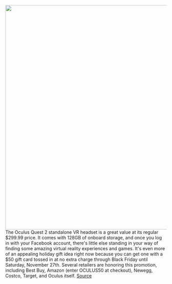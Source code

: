 <img src='https://cdn.vox-cdn.com/thumbor/CYlgrfz9PON9zV6XCYGwucUK1yw=/0x0:2040x1360/1200x800/filters:focal(842x439:1168x765)/cdn.vox-cdn.com/uploads/chorus_image/image/70173325/akrales_200904_4160_0135.0.0.jpg' width='700px' /><br/>
The Oculus Quest 2 standalone VR headset is a great value at its regular $299.99 price. It comes with 128GB of onboard storage, and once you log in with your Facebook account, there's little else standing in your way of finding some amazing virtual reality experiences and games. It's even more of an appealing holiday gift idea right now because you can get one with a $50 gift card tossed in at no extra charge through Black Friday until Saturday, November 27th. Several retailers are honoring this promotion, including Best Buy, Amazon (enter OCULUS50 at checkout), Newegg, Costco, Target, and Oculus itself.
<a href='https://www.theverge.com/good-deals/2021/11/21/22789487/oculus-quest-2-vr-headset-50-gift-card-black-friday-promo'> Source <a/>
